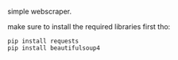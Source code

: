 simple webscraper.

make sure to install the required libraries first tho:

```
pip install requests
pip install beautifulsoup4
```
